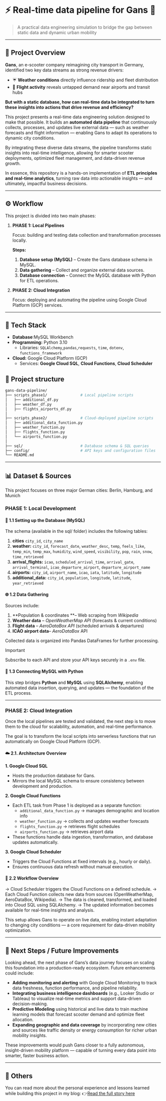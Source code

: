 # ⚡ Real-time data pipeline for Gans 🛴
 
> A practical data engineering simulation to bridge the gap between static data and dynamic urban mobility
---

## 🎯 Project Overview 

**Gans**, an e-scooter company reimagining city transport in Germany, identified two key data streams as strong revenue drivers:

- ☔️ **Weather conditions** directly influence ridership and fleet distribution 
- 🛬 **Flight activity** reveals untapped demand near airports and transit hubs
  
**But with a static database, how can real-time data be integrated to turn these insights into actions that drive revenue and efficiency?**

This project presents a real-time data engineering solution designed to make that possible. It builds an **automated data pipeline** that continuously collects, processes, and updates live external data — such as weather forecasts and flight information — enabling Gans to adapt its operations to dynamic city conditions.

By integrating these diverse data streams, the pipeline transforms static insights into real-time intelligence, allowing for smarter scooter deployments, optimized fleet management, and data-driven revenue growth.

In essence, this repository is a hands-on implementation of **ETL principles and real-time analytics**, turning raw data into actionable insights — and ultimately, impactful business decisions.

---
## ⚙️ Workflow

This project is divided into two main phases:

1. **PHASE 1: Local Pipelines**
   
   Focus: building and testing data collection and transformation processes locally.

   **Steps:**

   1. **Database setup (MySQL)** – Create the Gans database schema in MySQL.
   2. **Data gathering** – Collect and organize external data sources.
   3. **Database connection** – Connect the MySQL database with Python for ETL operations.

2. **PHASE 2: Cloud Integration**

    Focus: deploying and automating the pipeline using Google Cloud Platform (GCP) services.
  
---
## 🧰 Tech Stack 

* **Database**:MySQL Workbench
* **Programming:** Python 3.10
  * Libraries: `SQLAlchemy`,`pandas`,`requests`, `time`, `dotenv`, `functions_framework`
* **Cloud:** Google Cloud Platform (GCP)
   * Services: **Google Cloud SQL**, **Cloud Functions**, **Cloud Scheduler**

## 🧱 Project structure
```bash
gans-data-pipeline/
├── scripts_phase1/               # Local pipeline scripts
│   ├── additional_df.py
│   ├── weather_df.py
│   ├── flights_airports_df.py
│
├── scripts_phase2/               # Cloud-deployed pipeline scripts
│   ├── additional_data_function.py
│   ├── weather_function.py
│   ├── flights_function.py
│   └── airports_function.py
│
├── sql/                          # Database schema & SQL queries
├── config/                       # API keys and configuration files
└── README.md
```
---

## 📊 Dataset & Sources

This project focuses on three major German cities: Berlin, Hamburg, and Munich

### PHASE 1: Local Development

#### 🧩 1.1 Setting up the Database (MySQL)
The schema (available in the sql/ folder) includes the following tables:
1. **cities** `city_id`, `city_name`
2. **weather:** `city_id`, `forecast_date`, `weather_desc`, `temp`, `feels_like`, `temp_min`, `temp_max`, `humidity`, `wind_speed`, `visibility`, `pop`, `rain`, `snow`, `time_retrieved`
3. **arrival_flights:** `icao`, `scheduled_arrival_time`, `arrival_gate`, `arrival_terminal`, `icao_departure_airport`, `departure_airport_name`
4. **airports:** `city_id`, `airport_name`, `icao`, `iata`, `latitude`, `longitude`
5. **additional_data:** `city_id`, `population`, `longitude`, `latitude`, `year_retrieved`

#### 🌐 1.2 Data Gathering
Sources include:
1. **Population & coordinates **– Web scraping from _Wikipedia_
2. **Weather data** – _OpenWeatherMap API_ (forecasts & current conditions)
3. **Flight data** – _AeroDataBox API_ (scheduled arrivals & departures)
4. **ICAO airport data**– _AeroDataBox_ API

Collected data is organized into Pandas DataFrames for further processing.
   
> [!IMPORTANT]
> Subscribe to each API and store your API keys securely in a `.env` file.

#### 🔗 1.3 Connecting MySQL with Python

This step bridges **Python** and **MySQL** using **SQLAlchemy**, enabling automated data insertion, querying, and updates — the foundation of the ETL process.

---

### PHASE 2: Cloud Integration

Once the local pipelines are tested and validated, the next step is to move them to the cloud for scalability, automation, and real-time performance.

The goal is to transform the local scripts into serverless functions that run automatically on Google Cloud Platform (GCP).

#### ☁️ 2.1. Architecture Overview

**1. Google Cloud SQL**
* Hosts the production database for Gans.
* Mirrors the local MySQL schema to ensure consistency between development and production.

**2. Google Cloud Functions**
* Each ETL task from Phase 1 is deployed as a separate function:
  - `additional_data_function.py` → manages demographic and location info
  - `weather_function.py` → collects and updates weather forecasts
  - `flights_function.py` → retrieves flight schedules
  - `airports_function.py` → retrieves airport data
* These functions handle data ingestion, transformation, and database updates automatically.

**3. Google Cloud Scheduler**
* Triggers the Cloud Functions at fixed intervals (e.g., hourly or daily).
* Ensures continuous data refresh without manual execution.

#### 🔄 2.2 Workflow Overview

-> Cloud Scheduler triggers the Cloud Functions on a defined schedule.
-> Each Cloud Function collects new data from sources (OpenWeatherMap, AeroDataBox, Wikipedia).
-> The data is cleaned, transformed, and loaded into Cloud SQL using SQLAlchemy.
-> The updated information becomes available for real-time insights and analysis.

This setup allows Gans to operate on live data, enabling instant adaptation to changing city conditions — a core requirement for data-driven mobility optimization.

---

## 🚀 Next Steps / Future Improvements

Looking ahead, the next phase of Gans’s data journey focuses on scaling this foundation into a production-ready ecosystem. Future enhancements could include:

* **Adding monitoring and alerting** with Google Cloud Monitoring to track data freshness, function performance, and pipeline reliability.
* **Integrating business intelligence dashboards** (e.g., Looker Studio or Tableau) to visualize real-time metrics and support data-driven decision-making.
* **Predictive Modeling** using historical and live data to train machine learning models that forecast scooter demand and optimize fleet allocation.
* **Expanding geographic and data coverage** by incorporating new cities and sources like traffic density or energy consumption for richer urban mobility insights.

These improvements would push Gans closer to a fully autonomous, insight-driven mobility platform — capable of turning every data point into smarter, faster business action.

---

## 📝 Others
You can read more about the personal experience and lessons learned while building this project in my blog:
👉[Read the full story here](https://medium.com/@laurysan0912/the-craft-and-chaos-of-real-time-data-pipelines-a-hands-on-guide-with-lessons-learned-5641919257ae)
